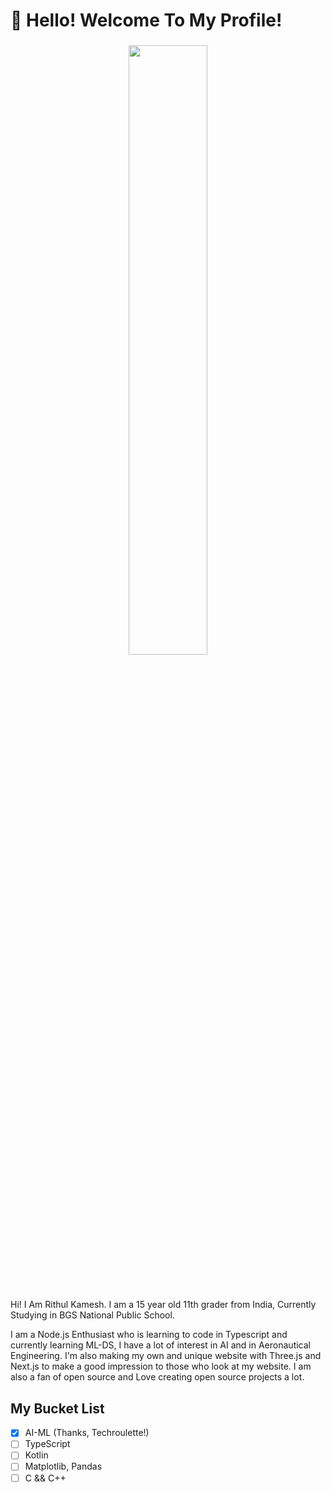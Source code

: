 # 👋 Hello! Welcome To My Profile!

<h3 align="center">
 <img width="50%" height="50%" src="https://github-readme-stats.vercel.app/api?username=rithulkamesh&show_icons=true&theme=onedark" />
<br><br><br>

</h3>
Hi! I Am Rithul Kamesh. I am a 15 year old 11th grader from India, Currently Studying in BGS National Public School.

I am a Node.js Enthusiast who is learning to code in Typescript and currently learning ML-DS, I have a lot of interest in AI and in Aeronautical Engineering. I'm also making my own and unique website with Three.js and Next.js to make a good impression to those who look at my website. I am also a fan of open source and Love creating open source projects a lot.

## My Bucket List

- [x] AI-ML (Thanks, Techroulette!)
- [ ] TypeScript
- [ ] Kotlin
- [ ] Matplotlib, Pandas
- [ ] C && C++
